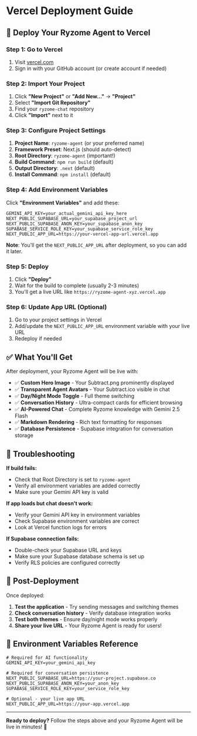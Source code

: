 # Vercel Deployment Guide

## 🚀 Deploy Your Ryzome Agent to Vercel

### Step 1: Go to Vercel
1. Visit [vercel.com](https://vercel.com)
2. Sign in with your GitHub account (or create account if needed)

### Step 2: Import Your Project
1. Click **"New Project"** or **"Add New..."** → **"Project"**
2. Select **"Import Git Repository"**
3. Find your `ryzome-chat` repository
4. Click **"Import"** next to it

### Step 3: Configure Project Settings
1. **Project Name**: `ryzome-agent` (or your preferred name)
2. **Framework Preset**: Next.js (should auto-detect)
3. **Root Directory**: `ryzome-agent` (important!)
4. **Build Command**: `npm run build` (default)
5. **Output Directory**: `.next` (default)
6. **Install Command**: `npm install` (default)

### Step 4: Add Environment Variables
Click **"Environment Variables"** and add these:

```
GEMINI_API_KEY=your_actual_gemini_api_key_here
NEXT_PUBLIC_SUPABASE_URL=your_supabase_project_url
NEXT_PUBLIC_SUPABASE_ANON_KEY=your_supabase_anon_key
SUPABASE_SERVICE_ROLE_KEY=your_supabase_service_role_key
NEXT_PUBLIC_APP_URL=https://your-vercel-app-url.vercel.app
```

**Note**: You'll get the `NEXT_PUBLIC_APP_URL` after deployment, so you can add it later.

### Step 5: Deploy
1. Click **"Deploy"**
2. Wait for the build to complete (usually 2-3 minutes)
3. You'll get a live URL like `https://ryzome-agent-xyz.vercel.app`

### Step 6: Update App URL (Optional)
1. Go to your project settings in Vercel
2. Add/update the `NEXT_PUBLIC_APP_URL` environment variable with your live URL
3. Redeploy if needed

## ✅ What You'll Get

After deployment, your Ryzome Agent will be live with:
- ✅ **Custom Hero Image** - Your Subtract.png prominently displayed
- ✅ **Transparent Agent Avatars** - Your Subtract.ico visible in chat
- ✅ **Day/Night Mode Toggle** - Full theme switching
- ✅ **Conversation History** - Ultra-compact cards for efficient browsing
- ✅ **AI-Powered Chat** - Complete Ryzome knowledge with Gemini 2.5 Flash
- ✅ **Markdown Rendering** - Rich text formatting for responses
- ✅ **Database Persistence** - Supabase integration for conversation storage

## 🔧 Troubleshooting

**If build fails:**
- Check that Root Directory is set to `ryzome-agent`
- Verify all environment variables are added correctly
- Make sure your Gemini API key is valid

**If app loads but chat doesn't work:**
- Verify your Gemini API key in environment variables
- Check Supabase environment variables are correct
- Look at Vercel function logs for errors

**If Supabase connection fails:**
- Double-check your Supabase URL and keys
- Make sure your Supabase database schema is set up
- Verify RLS policies are configured correctly

## 🎯 Post-Deployment

Once deployed:
1. **Test the application** - Try sending messages and switching themes
2. **Check conversation history** - Verify database integration works
3. **Test both themes** - Ensure day/night mode works properly
4. **Share your live URL** - Your Ryzome Agent is ready for users!

## 📝 Environment Variables Reference

```env
# Required for AI functionality
GEMINI_API_KEY=your_gemini_api_key

# Required for conversation persistence
NEXT_PUBLIC_SUPABASE_URL=https://your-project.supabase.co
NEXT_PUBLIC_SUPABASE_ANON_KEY=your_anon_key
SUPABASE_SERVICE_ROLE_KEY=your_service_role_key

# Optional - your live app URL
NEXT_PUBLIC_APP_URL=https://your-app.vercel.app
```

---

**Ready to deploy?** Follow the steps above and your Ryzome Agent will be live in minutes! 🚀
